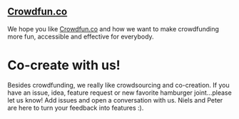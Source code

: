 ## [Crowdfun.co](http://www.crowdfun.co/)

We hope you like [Crowdfun.co](http://www.crowdfun.co/) and how we want to make crowdfunding more fun, accessible and effective for everybody. 

# Co-create with us!
Besides crowdfunding, we really like crowdsourcing and co-creation. If you have an issue, idea, feature request or new favorite hamburger joint...please let us know! Add issues and open a conversation with us. Niels and Peter are here to turn your feedback into features :).
